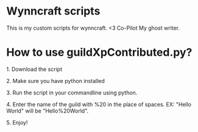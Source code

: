 # Wynncraft scripts
 This is my custom scripts for wynncraft. <3 Co-Pilot My ghost writer.


<h1> How to use guildXpContributed.py?</h1>
<p> 1. Download the script </p>
<p> 2. Make sure you have python installed</p>
<p> 3. Run the script in your commandline using python.</p>
<p> 4. Enter the name of the guild with %20 in the place of spaces. EX: "Hello World" will be "Hello%20World".</p>
<p> 5. Enjoy!</p>